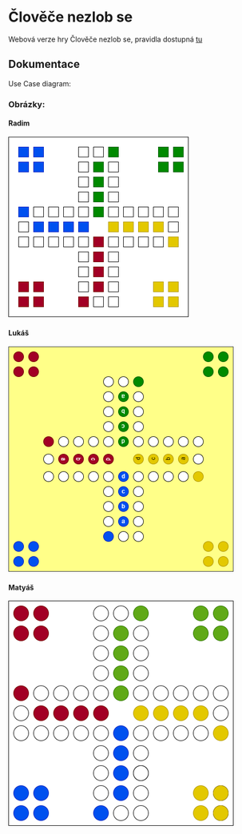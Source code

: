 # Člověče nezlob se
Webová verze hry Člověče nezlob se, pravidla dostupná [tu](https://www.spolecenske-stolni-hry.cz/navody-ke-spolecenskym-hram/clovece-nezlob-se.php)

## Dokumentace
Use Case diagram:
### Obrázky:
#### Radim
![Obrázek-Radim](navrhy/navrh-Radim.png)
#### Lukáš
![Obrázek-Lukáš](navrhy/nacrtek-Lukas.png)
#### Matyáš
![Obrázek-Matyáš](navrhy/navrh-Kowal.png)